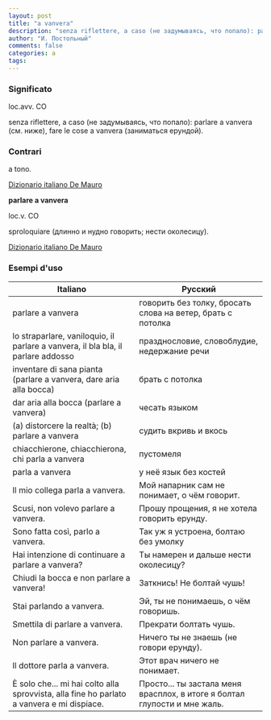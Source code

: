 ```yaml
---
layout: post
title: "a vanvera"
description: "senza riflettere, a caso (не задумываясь, что попало): parlare a vanvera (см. ниже), fare le cose a vanvera (заниматься ерундой)."
author: "И. Постольный"
comments: false
categories: a
tags:
---
```


### Significato

loc.avv. CO

senza riflettere, a caso (не задумываясь, что попало): parlare a vanvera (см. ниже), fare le cose a vanvera (заниматься ерундой).

### Contrari

a tono.

[Dizionario italiano De Mauro](https://dizionario.internazionale.it/parola/a-vanvera)

**parlare a vanvera**

loc.v. CO

sproloquiare (длинно и нудно говорить; нести околесицу).

[Dizionario italiano De Mauro](https://dizionario.internazionale.it/parola/parlare-a-vanvera)

### Esempi d'uso

| Italiano | Русский |
|----------|---------|
|parlare a vanvera|говорить без толку, бросать слова на ветер, брать с потолка|
|lo straparlare, vaniloquio, il parlare a vanvera, il bla bla, il parlare addosso|празднословие, словоблудие, недержание речи|
|inventare di sana pianta (parlare a vanvera, dare aria alla bocca)|брать с потолка|
|dar aria alla bocca (parlare a vanvera)|чесать языком|
|(a) distorcere la realtà; (b) parlare a vanvera|судить вкривь и вкось|
|chiacchierone, chiacchierona, chi parla a vanvera|пустомеля|
|parla a vanvera|у неё язык без костей|
|Il mio collega parla a vanvera.|Мой напарник сам не понимает, о чём говорит.|
|Scusi, non volevo parlare a vanvera.|Прошу прощения, я не хотела говорить ерунду.|
|Sono fatta così, parlo a vanvera.|Так уж я устроена, болтаю без умолку|
|Hai intenzione di continuare a parlare a vanvera?|Ты намерен и дальше нести околесицу?|
|Chiudi la bocca e non parlare a vanvera!|Заткнись! Не болтай чушь!|
|Stai parlando a vanvera.|Эй, ты не понимаешь, о чём говоришь.|
|Smettila di parlare a vanvera.|Прекрати болтать чушь.|
|Non parlare a vanvera.|Ничего ты не знаешь (не говори ерунду).|
|Il dottore parla a vanvera.|Этот врач ничего не понимает.|
|È solo che... mi hai colto alla sprovvista, alla fine ho parlato a vanvera e mi dispiace.|Просто... ты застала меня врасплох, в итоге я болтал глупости и мне жаль.|